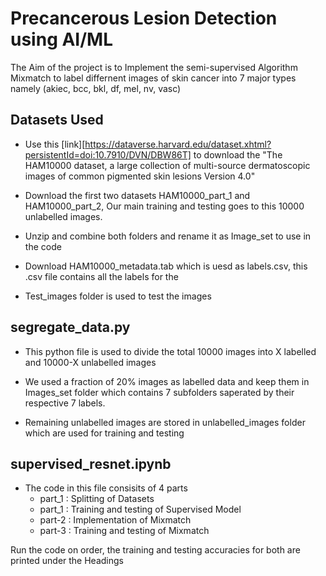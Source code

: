 
# Precancerous Lesion Detection using AI/ML
The Aim of the project is to Implement the semi-supervised Algorithm Mixmatch to label differnent images of skin cancer into 7 major types namely (akiec, bcc, bkl, df, mel, nv, vasc)

## Datasets Used 
* Use this [link][https://dataverse.harvard.edu/dataset.xhtml?persistentId=doi:10.7910/DVN/DBW86T] to download the "The HAM10000 dataset, a large collection of multi-source dermatoscopic images of common pigmented skin lesions Version 4.0" 

* Download the first two datasets HAM10000_part_1 and HAM10000_part_2, Our main training and testing goes to this 10000 unlabelled images.

* Unzip and combine both folders and rename it as Image_set to use in the code 

* Download HAM10000_metadata.tab which is uesd as labels.csv, this .csv file contains all the labels for the 

* Test_images folder is used to test the images
## segregate_data.py
* This python file is used to divide the total 10000 images into X labelled and 10000-X unlabelled images

* We used a fraction of 20% images as labelled data and keep them in Images_set folder which contains 7 subfolders saperated by their respective 7 labels.

* Remaining unlabelled images are stored in unlabelled_images folder which are used for training and testing

## supervised_resnet.ipynb

* The code in this file consisits of 4 parts
  - part_1 : Splitting of Datasets
  - part_1 : Training and testing of Supervised Model
  - part-2 : Implementation of Mixmatch 
  - part-3 : Training and testing of Mixmatch

Run the code on order, the training and testing accuracies for both are printed under the Headings 

